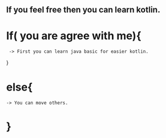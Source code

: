 ## If you feel free then you can learn kotlin.
# If( you are agree with me){
     -> First you can learn java basic for easier kotlin.
 }
 # else{
    -> You can move others.
# }
